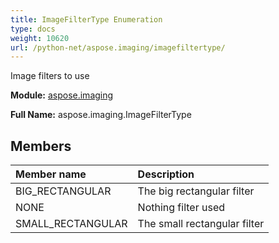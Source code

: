 ```yaml
---
title: ImageFilterType Enumeration
type: docs
weight: 10620
url: /python-net/aspose.imaging/imagefiltertype/
---
```


Image filters to use

**Module:** [aspose.imaging](/imaging/python-net/aspose.imaging/)

**Full Name:** aspose.imaging.ImageFilterType

## **Members**
| **Member name** | **Description** |
| :- | :- |
| BIG_RECTANGULAR | The big rectangular filter |
| NONE | Nothing filter used |
| SMALL_RECTANGULAR | The small rectangular filter |
